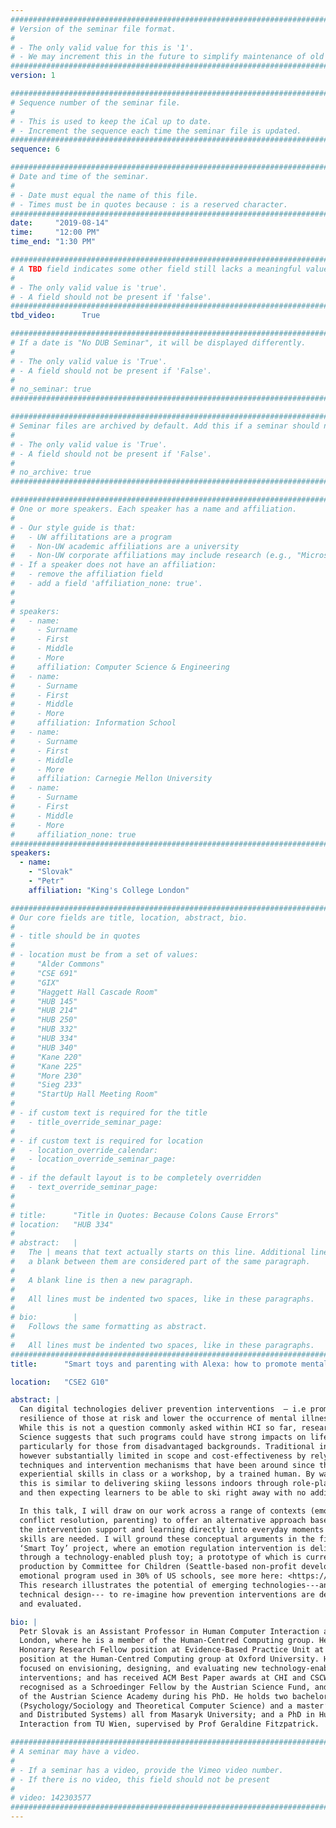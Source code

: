 ```yaml
---
################################################################################
# Version of the seminar file format.
#
# - The only valid value for this is '1'.
# - We may increment this in the future to simplify maintenance of old seminars.
################################################################################
version: 1

################################################################################
# Sequence number of the seminar file.
#
# - This is used to keep the iCal up to date.
# - Increment the sequence each time the seminar file is updated.
################################################################################
sequence: 6

################################################################################
# Date and time of the seminar.
#
# - Date must equal the name of this file.
# - Times must be in quotes because : is a reserved character.
################################################################################
date:     "2019-08-14"
time:     "12:00 PM"
time_end: "1:30 PM"

################################################################################
# A TBD field indicates some other field still lacks a meaningful value.
#
# - The only valid value is 'true'.
# - A field should not be present if 'false'.
################################################################################
tbd_video:      True

################################################################################
# If a date is "No DUB Seminar", it will be displayed differently.
#
# - The only valid value is 'True'.
# - A field should not be present if 'False'.
#
# no_seminar: true
################################################################################

################################################################################
# Seminar files are archived by default. Add this if a seminar should not be.
#
# - The only valid value is 'True'.
# - A field should not be present if 'False'.
#
# no_archive: true
################################################################################

################################################################################
# One or more speakers. Each speaker has a name and affiliation.
#
# - Our style guide is that:
#   - UW affilitations are a program
#   - Non-UW academic affiliations are a university
#   - Non-UW corporate affiliations may include research (e.g., "Microsoft Research")
# - If a speaker does not have an affiliation:
#   - remove the affiliation field
#   - add a field 'affiliation_none: true'.
#
#
# speakers:
#   - name: 
#     - Surname
#     - First
#     - Middle
#     - More
#     affiliation: Computer Science & Engineering 
#   - name: 
#     - Surname
#     - First
#     - Middle
#     - More
#     affiliation: Information School 
#   - name: 
#     - Surname
#     - First
#     - Middle
#     - More
#     affiliation: Carnegie Mellon University 
#   - name:
#     - Surname
#     - First
#     - Middle
#     - More
#     affiliation_none: true
################################################################################
speakers:
  - name:
    - "Slovak"
    - "Petr"
    affiliation: "King's College London"

################################################################################
# Our core fields are title, location, abstract, bio.
#
# - title should be in quotes
#
# - location must be from a set of values:
#     "Alder Commons"
#     "CSE 691"
#     "GIX"
#     "Haggett Hall Cascade Room"
#     "HUB 145"
#     "HUB 214"
#     "HUB 250"
#     "HUB 332"
#     "HUB 334"
#     "HUB 340"
#     "Kane 220"
#     "Kane 225"
#     "More 230"
#     "Sieg 233"
#     "StartUp Hall Meeting Room"
#
# - if custom text is required for the title
#   - title_override_seminar_page:
#
# - if custom text is required for location
#   - location_override_calendar:
#   - location_override_seminar_page:
#
# - if the default layout is to be completely overridden
#   - text_override_seminar_page:
#
#
# title:      "Title in Quotes: Because Colons Cause Errors"
# location:   "HUB 334"
#
# abstract:   |
#   The | means that text actually starts on this line. Additional lines without
#   a blank between them are considered part of the same paragraph.
#
#   A blank line is then a new paragraph.
#
#   All lines must be indented two spaces, like in these paragraphs.
#
# bio:        |
#   Follows the same formatting as abstract.
#
#   All lines must be indented two spaces, like in these paragraphs.
################################################################################
title:      "Smart toys and parenting with Alexa: how to promote mental health with digital technologies?"

location:   "CSE2 G10"

abstract: |
  Can digital technologies deliver prevention interventions  — i.e promote psychological 
  resilience of those at risk and lower the occurrence of mental illness later in life? 
  While this is not a question commonly asked within HCI so far, research in Prevention 
  Science suggests that such programs could have strong impacts on life outcomes, 
  particularly for those from disadvantaged backgrounds. Traditional interventions are 
  however substantially limited in scope and cost-effectiveness by relying on delivery 
  techniques and intervention mechanisms that have been around since the 60s: teaching 
  experiential skills in class or a workshop, by a trained human. By way of analogy, 
  this is similar to delivering skiing lessons indoors through role-play and video, 
  and then expecting learners to be able to ski right away with no additional support.

  In this talk, I will draw on our work across a range of contexts (emotion-regulation, 
  conflict resolution, parenting) to offer an alternative approach based on ‘situating’ 
  the intervention support and learning directly into everyday moments where the targeted 
  skills are needed. I will ground these conceptual arguments in the findings from our 
  ‘Smart Toy’ project, where an emotion regulation intervention is delivered to children 
  through a technology-enabled plush toy; a prototype of which is currently taken to 
  production by Committee for Children (Seattle-based non-profit developers of a social-
  emotional program used in 30% of US schools, see more here: <https://cfchildren.org/>). 
  This research illustrates the potential of emerging technologies---and careful socio-
  technical design--- to re-imagine how prevention interventions are designed, delivered, 
  and evaluated.

bio: |
  Petr Slovak is an Assistant Professor in Human Computer Interaction at King’s College 
  London, where he is a member of the Human-Centred Computing group. He also holds an 
  Honorary Research Fellow position at Evidence-Based Practice Unit at UCL and a Visiting 
  position at the Human-Centred Computing group at Oxford University. His research is 
  focused on envisioning, designing, and evaluating new technology-enabled mental health 
  interventions; and has received ACM Best Paper awards at CHI and CSCW. Petr was 
  recognised as a Schroedinger Fellow by the Austrian Science Fund, and was the DOC Fellow 
  of the Austrian Science Academy during his PhD. He holds two bachelor’s 
  (Psychology/Sociology and Theoretical Computer Science) and a master’s degree (Parallel 
  and Distributed Systems) all from Masaryk University; and a PhD in Human Computer 
  Interaction from TU Wien, supervised by Prof Geraldine Fitzpatrick.

################################################################################
# A seminar may have a video.
#
# - If a seminar has a video, provide the Vimeo video number.
# - If there is no video, this field should not be present
#
# video: 142303577
################################################################################
---
```

